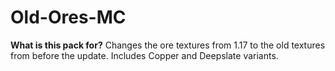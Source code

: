 # Old-Ores-MC

**What is this pack for?**
Changes the ore textures from 1.17 to the old textures from before the update. Includes Copper and Deepslate variants.
